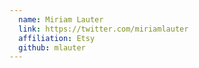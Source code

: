 ```yaml
---
  name: Miriam Lauter
  link: https://twitter.com/miriamlauter
  affiliation: Etsy
  github: mlauter
---
```

